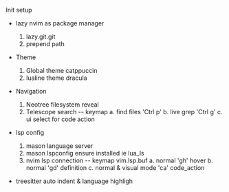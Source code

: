 Init setup

- lazy nvim as package manager
    1. lazy.git.git
    2. prepend path

- Theme 
    1. Global theme catppuccin
    2. lualine theme dracula

 - Navigation
    1. Neotree filesystem reveal
    2. Telescope search
        -- keymap
        a. find files 'Ctrl p' 
        b. live grep  'Ctrl g'
        c. ui select for code action

 - lsp config
    1. mason language server
    2. mason lspconfig ensure installed ie lua_ls
    3. nvim lsp connection
        -- keymap vim.lsp.buf
        a. normal 'gh' hover
        b. normal 'gd' definition
        c. normal & visual mode 'ca' code_action
- treesitter auto indent & language highligh
